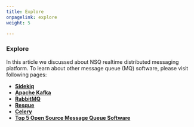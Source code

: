 ```yaml
---
title: Explore
onpagelink: explore
weight: 5

---
```


### **Explore**

In this article we discussed about NSQ realtime distributed messaging platform. To learn about other message queue (MQ) software, please visit following pages:

*   **[Sidekiq](https://products.containerize.com/message-queue-software/sidekiq/)**
*   **[Apache Kafka](https://products.containerize.com/message-queue-software/kafka/)**
*   **[RabbitMQ](https://products.containerize.com/message-queue-software/rabbitmq/)**
*   **[Resque](https://products.containerize.com/message-queue-software/resque/)**
*   **[Celery](https://products.containerize.com/message-queue-software/celery/)**
*   **[Top 5 Open Source Message Queue Software](https://blog.containerize.com/2021/07/09/top-5-open-source-message-queue-software-in-2021/)**



